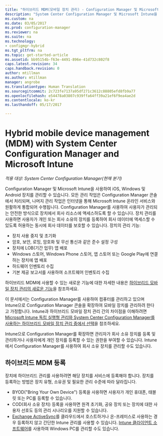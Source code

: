 ```yaml
---
title: "하이브리드 MDM(모바일 장치 관리) - Configuration Manager 및 Microsoft Intune | Microsoft 문서"
description: "System Center Configuration Manager 및 Microsoft Intune을 지원하는 하이브리드 MDM(모바일 장치 관리)에 대해 알아보세요."
ms.custom: na
ms.date: 03/05/2017
ms.prod: configuration-manager
ms.reviewer: na
ms.suite: na
ms.technology:
- configmgr-hybrid
ms.tgt_pltfrm: na
ms.topic: get-started-article
ms.assetid: bb95154b-f63e-4491-896e-41d732c802f8
caps.latest.revision: 34
caps.handback.revision: 0
author: mtillman
ms.author: mtillman
manager: angrobe
ms.translationtype: Human Translation
ms.sourcegitcommit: 2c723fe7137a95df271c3612c88805efd8fb9a77
ms.openlocfilehash: e54478a03807c939ffa64ff39a21ef6f9ea4ae2d
ms.contentlocale: ko-kr
ms.lasthandoff: 05/17/2017

---
```

# <a name="hybrid-mobile-device-management-mdm-with-system-center-configuration-manager-and-microsoft-intune"></a>Hybrid mobile device management (MDM) with System Center Configuration Manager and Microsoft Intune

*적용 대상: System Center Configuration Manager(현재 분기)*


Configuration Manager 및 Microsoft Intune을 사용하여 iOS, Windows 및 Android 장치를 관리할 수 있습니다. 모든 관리 작업은 Configuration Manager 콘솔에서 처리되며, 나머지 관리 작업은 인터넷을 통해 Microsoft Intune 온라인 서비스와 원활하게 통합되어 수행됩니다.  Configuration Manager를 사용하여 사용자가 관리되는 안전한 방식으로 장치에서 회사 리소스에 액세스하도록 할 수 있습니다. 장치 관리를 사용하면 사용자가 개인 또는 회사 소유의 장치를 등록하여 회사 데이터에 액세스할 수 있도록 허용하는 동시에 회사 데이터를 보호할 수 있습니다. 장치의 관리 기능:

-   장치 사용 중지 및 초기화
-   암호, 보안, 로밍, 암호화 및 무선 통신과 같은 준수 설정 구성
-   장치에 LOB(기간 업무) 앱 배포
-   Windows 스토어, Windows Phone 스토어, 앱 스토어 또는 Google Play에 연결하는 장치에 앱 배포
-   하드웨어 인벤토리 수집
-   기본 제공 보고서를 사용하여 소프트웨어 인벤토리 수집

하이브리드 MDM에 사용할 수 있는 새로운 기능에 대한 자세한 내용은 [하이브리드 모바일 장치 관리의 새로운 기능](../understand/whats-new-in-hybrid-mobile-device-management.md)을 참조하세요.

이 문서에서는 Configuration Manager를 사용하여 컴퓨터를 관리하고 있으며 Intune으로 Configuration Manager 콘솔을 확장하여 모바일 장치를 관리하려 한다고 가정합니다. Intune과 하이브리드 모바일 장치 관리 간의 차이점을 이해하려면 [Microsoft Intune 독립 실행형 관리와 System Center Configuration Manager를 사용하는 하이브리드 모바일 장치 관리 중에서 선택](choose-between-standalone-intune-and-hybrid-mobile-device-management.md)을 참조하세요.

Intune으로 Configuration Manager를 확장하면 관리자가 회사 소유 장치를 등록 및 관리하거나 사용자에게 개인 장치를 등록할 수 있는 권한을 부여할 수 있습니다. Intune에서 Configuration Manager를 사용하여 회사 소유 장치를 관리할 수도 있습니다.

## <a name="hybrid-mdm-enrollment"></a>하이브리드 MDM 등록
장치에 하이브리드 관리를 사용하려면 해당 장치를 서비스에 등록해야 합니다. 장치를 등록하는 방법은 장치 유형, 소유권 및 필요한 관리 수준에 따라 달라집니다.
- BYOD("Bring Your Own Device") 등록을 사용하면 사용자가 개인 휴대폰, 태블릿 또는 PC를 등록할 수 있습니다.
- COD(회사 소유 장치) 등록을 사용하면 원격 초기화, 공유 장치 또는 장치에 대한 사용자 선호도 등의 관리 시나리오를 지원할 수 있습니다.
- [Exchange ActiveSync](../plan-design/device-enrollment-methods.md#mobile-device-management-with-exchange-activesync-and-configuration-manager)를 클라우드에서 호스트하거나 온-프레미스로 사용하는 경우 등록하지 않고 간단한 Intune 관리를 사용할 수 있습니다. [Intune 클라이언트 소프트웨어](/intune/deploy-use/manage-windows-pcs-with-microsoft-intune)를 사용하여 Windows PC를 관리할 수도 있습니다.

